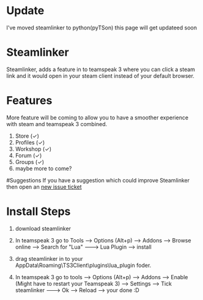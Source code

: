 # Update
I've moved steamlinker to python(pyTSon)
this page will get updateed soon

# Steamlinker
Steamlinker, adds a feature in to teamspeak 3 where you can click a steam link and it would open in your steam client instead of your default browser. 

# Features
More feature will be coming to allow you to have a smoother experience with steam and teamspeak 3 combined.

1. Store (✓)
2. Profiles (✓)
3. Workshop (✓)
4. Forum (✓)
5. Groups (✓)
6. maybe more to come?

#Suggestions
If you have a suggestion which could improve Steamlinker then open an [new issue ticket](https://github.com/Galtrox/Steamlinker/issues)


# Install Steps

1. download steamlinker

2. In teamspeak 3 go to Tools --> Options (Alt+p) --> Addons --> Browse online --> Search for "Lua" ---> Lua Plugin --> install 

3. drag steamlinker in to your AppData\Roaming\TS3Client\plugins\lua_plugin foder.

4. In teamspeak 3 go to tools --> Options (Alt+p) --> Addons --> Enable (Might have to restart your Teamspeak 3) --> Settings --> Tick steamlinker ---> Ok --> Reload --> your done :D

